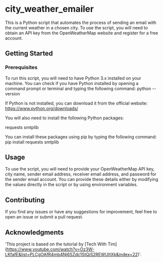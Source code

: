 # city_weather_emailer
This is a Python script that automates the process of sending an email with the current weather in a chosen city. To use the script, you will need to obtain an API key from the OpenWeatherMap website and register for a free account.
## Getting Started
### Prerequisites
To run this script, you will need to have Python 3.x installed on your machine. You can check if you have Python installed by opening a command prompt or terminal and typing the following command:
python --version

If Python is not installed, you can download it from the official website: https://www.python.org/downloads/

You will also need to install the following Python packages:

requests
smtplib

You can install these packages using pip by typing the following command:
pip install requests smtplib

## Usage

To use the script, you will need to provide your OpenWeatherMap API key, city name, sender email address, receiver email address, and password for the sender email account. You can provide these details either by modifying the values directly in the script or by using environment variables.

## Contributing
If you find any issues or have any suggestions for improvement, feel free to open an issue or submit a pull request.

## Acknowledgments
'This project is based on the tutorial by [Tech With Tim] (https://www.youtube.com/watch?v=Oz3W-LKfafE&list=PLCgOAfR4mb4Nj6SZdc1StQiS2REWUItXk&index=22)'.
